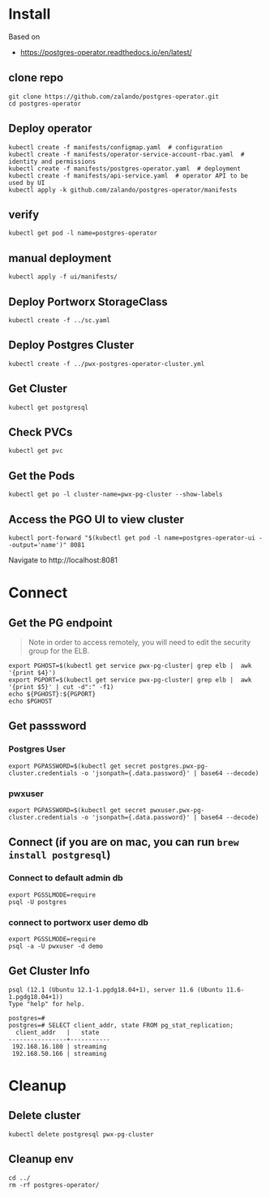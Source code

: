 
# Install

Based on
 - https://postgres-operator.readthedocs.io/en/latest/

## clone repo
```
git clone https://github.com/zalando/postgres-operator.git
cd postgres-operator
```

## Deploy operator
```
kubectl create -f manifests/configmap.yaml  # configuration
kubectl create -f manifests/operator-service-account-rbac.yaml  # identity and permissions
kubectl create -f manifests/postgres-operator.yaml  # deployment
kubectl create -f manifests/api-service.yaml  # operator API to be used by UI
kubectl apply -k github.com/zalando/postgres-operator/manifests
```

## verify
`kubectl get pod -l name=postgres-operator`

## manual deployment
`kubectl apply -f ui/manifests/`

## Deploy Portworx StorageClass
`kubectl create -f ../sc.yaml`

## Deploy Postgres Cluster
`kubectl create -f ../pwx-postgres-operator-cluster.yml`

## Get Cluster
`kubectl get postgresql`

## Check PVCs
`kubectl get pvc`

## Get the Pods
```
kubectl get po -l cluster-name=pwx-pg-cluster --show-labels
```

## Access the PGO UI to view cluster
`kubectl port-forward "$(kubectl get pod -l name=postgres-operator-ui --output='name')" 8081`

Navigate to http://localhost:8081 

# Connect 

## Get the PG endpoint

> Note in order to access remotely, you will need to edit the security group for the ELB.

```
export PGHOST=$(kubectl get service pwx-pg-cluster| grep elb |  awk '{print $4}')
export PGPORT=$(kubectl get service pwx-pg-cluster| grep elb |  awk '{print $5}' | cut -d":" -f1)
echo ${PGHOST}:${PGPORT}
echo $PGHOST
```

## Get passsword

### Postgres User
```
export PGPASSWORD=$(kubectl get secret postgres.pwx-pg-cluster.credentials -o 'jsonpath={.data.password}' | base64 --decode)
```

### pwxuser
```
export PGPASSWORD=$(kubectl get secret pwxuser.pwx-pg-cluster.credentials -o 'jsonpath={.data.password}' | base64 --decode)
```


## Connect (if you are on mac, you can run `brew install postgresql`)

### Connect to default admin db
```
export PGSSLMODE=require
psql -U postgres
```

### connect to portworx user demo db
```
export PGSSLMODE=require
psql -a -U pwxuser -d demo
```

## Get Cluster Info
```
psql (12.1 (Ubuntu 12.1-1.pgdg18.04+1), server 11.6 (Ubuntu 11.6-1.pgdg18.04+1))
Type "help" for help.

postgres=#
postgres=# SELECT client_addr, state FROM pg_stat_replication;
  client_addr   |   state
----------------+-----------
 192.168.16.180 | streaming
 192.168.50.166 | streaming
 ```

# Cleanup 

## Delete cluster
`kubectl delete postgresql pwx-pg-cluster`

## Cleanup env
```
cd ../
rm -rf postgres-operator/
```

